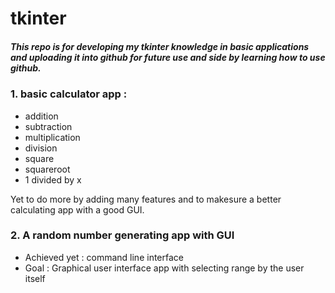 # tkinter
##### This repo is for developing my tkinter knowledge in basic applications and uploading it into github for future use and side by learning how to use github.<br />
### 1. basic calculator app :
* addition 
* subtraction
* multiplication
* division
* square
* squareroot
* 1 divided by x

 Yet to do more by adding many features and to makesure a better calculating app with a good GUI.

### 2. A random number generating app with GUI 
* Achieved yet : command line interface 
* Goal : Graphical user interface app with selecting range by the user itself

